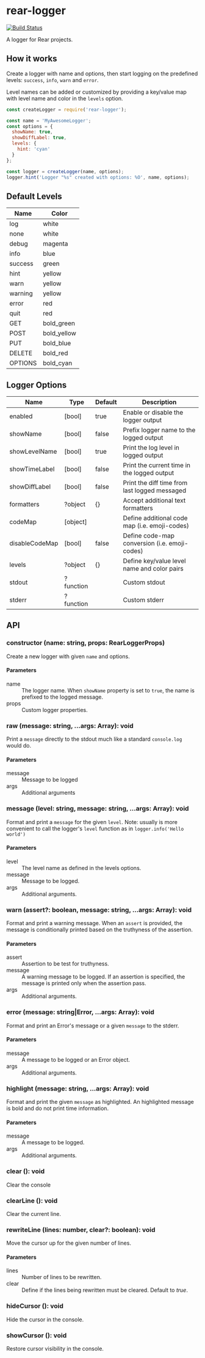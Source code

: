 # rear-logger
[![Build Status](https://travis-ci.org/rearjs/rear-logger.svg?branch=master)](https://travis-ci.org/rearjs/rear-logger)

A logger for Rear projects.

## How it works

Create a logger with name and options, then start logging on the predefined
levels: `success`, `info`, `warn` and `error`.

Level names can be added or customized by providing a key/value map
with level name and color in the `levels` option.

  ```javascript
  const createLogger = require('rear-logger');

  const name = 'MyAwesomeLogger';
  const options = {
    showName: true,
    showDiffLabel: true,
    levels: {
      hint: 'cyan'
    }
  };

  const logger = createLogger(name, options);
  logger.hint('Logger "%s" created with options: %O', name, options);
  ```

## Default Levels

|Name   |Color      |
|-------|-----------|
|log    |white      |
|none   |white      |
|debug  |magenta    |
|info   |blue       |
|success|green      |
|hint   |yellow     |
|warn   |yellow     |
|warning|yellow     |
|error  |red        |
|quit   |red        |
|GET    |bold_green |
|POST   |bold_yellow|
|PUT    |bold_blue  |
|DELETE |bold_red   |
|OPTIONS|bold_cyan  |

## Logger Options

|Name          |Type     |Default|Description                                  |
|--------------|---------|-------|---------------------------------------------|
|enabled       |[bool]   |true   |Enable or disable the logger output          |
|showName      |[bool]   |false  |Prefix logger name to the logged output      |
|showLevelName |[bool]   |true   |Print the log level in logged output         |
|showTimeLabel |[bool]   |false  |Print the current time in the logged output  |
|showDiffLabel |[bool]   |false  |Print the diff time from last logged messaged|
|formatters    |?object  |{}     |Accept additional text formatters            |
|codeMap       |[object] |<emoji>|Define additional code map (i.e. emoji-codes)|
|disableCodeMap|[bool]   |false  |Define code-map conversion (i.e. emoji-codes)|
|levels        |?object  |{}     |Define key/value level name and color pairs  |
|stdout        |?function|       |Custom stdout                                |
|stderr        |?function|       |Custom stderr                                |

## API

### constructor (name: string, props: RearLoggerProps)

Create a new logger with given `name` and options.

#### Parameters

<dl>
<dt>name</dt>
<dd>The logger name. When <code>showName</code> property is set to <code>true</code>, the
name is prefixed to the logged message.</dd>
<dt>props</dt>
<dd>Custom logger properties.</dd>
</dl>

### raw (message: string, ...args: Array<any>): void

Print a `message` directly to the stdout much like a standard `console.log`
would do.

#### Parameters

<dl>
  <dt>message</dt>
  <dd>Message to be logged</dd>
  <dt>args</dt>
  <dd>Additional arguments</dd>
</dl>

### message (level: string, message: string, ...args: Array<any>): void

Format and print a `message` for the given `level`.
Note: usually is more convenient to call the logger's `level` function as in
`logger.info('Hello world')`

#### Parameters

<dl>
<dt>level</dt>
<dd>The level name as defined in the levels options.</dd>
<dt>message</dt>
<dd>Message to be logged.</dd>
<dt>args</dt>
<dd>Additional arguments.</dd>
</dl>

### warn (assert?: boolean, message: string, ...args: Array<any>): void

Format and print a warning message. When an `assert` is provided, the message
is conditionally printed based on the truthyness of the assertion.

#### Parameters

<dl>
<dt>assert</dt>
<dd>Assertion to be test for truthyness.</dd>
<dt>message</dt>
<dd>A warning message to be logged. If an assertion is specified, the message
is printed only when the assertion pass.</dd>
<dt>args</dt>
<dd>Additional arguments.</dd>
</dl>
</dl>

### error (message: string|Error, ...args: Array<any>): void

Format and print an Error's message or a given `message` to the stderr.

#### Parameters

<dl>
<dt>message</dt> 
<dd>A message to be logged or an Error object.</dd>
<dt>args</dt>
<dd>Additional arguments.</dd>
</dl>
  
### highlight (message: string, ...args: Array<any>): void

Format and print the given `message` as highlighted. An
highlighted message is bold and do not print time information.

#### Parameters

<dl>
<dt>message</dt> 
<dd>A message to be logged.</dd>
<dt>args</dt>
<dd>Additional arguments.</dd>
</dl>

### clear (): void

Clear the console

### clearLine (): void

Clear the current line.

### rewriteLine (lines: number, clear?: boolean): void

Move the cursor up for the given number of lines.

#### Parameters

<dl>
<dt>lines</dt> 
<dd>Number of lines to be rewritten.</dd>
<dt>clear</dt>
<dd>Define if the lines being rewritten must be cleared. Default to <em>true</em>.</dd>
</dl>

### hideCursor (): void

Hide the cursor in the console.

### showCursor (): void

Restore cursor visibility in the console.
